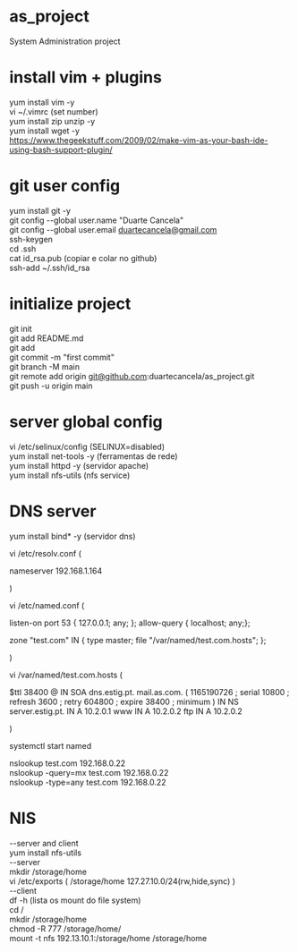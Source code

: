 # as_project
System Administration project  

# install vim + plugins
yum install vim -y  
vi ~/.vimrc (set number)   
yum install zip unzip -y  
yum install wget -y  
https://www.thegeekstuff.com/2009/02/make-vim-as-your-bash-ide-using-bash-support-plugin/  



# git user config
yum install git -y  
git config --global user.name "Duarte Cancela"  
git config --global user.email duartecancela@gmail.com  
ssh-keygen  
cd .ssh  
cat id_rsa.pub (copiar e colar no github)  
ssh-add ~/.ssh/id_rsa  

# initialize project
git init  
git add README.md  
git add  
git commit -m "first commit"  
git branch -M main  
git remote add origin git@github.com:duartecancela/as_project.git  
git push -u origin main  

# server global config
vi /etc/selinux/config (SELINUX=disabled)  
yum install net-tools -y (ferramentas de rede)  
yum install httpd -y (servidor apache)  
yum install nfs-utils (nfs service)

# DNS server
yum install bind* -y (servidor dns)  

vi /etc/resolv.conf (

nameserver 192.168.1.164

)

vi /etc/named.conf (

listen-on port 53 { 127.0.0.1; any; };
allow-query     { localhost; any;};

zone "test.com" IN {
		type master;
		file "/var/named/test.com.hosts";
};

)

vi /var/named/test.com.hosts (

$ttl 38400
@	IN	SOA	dns.estig.pt. mail.as.com. (
			1165190726 ; serial
			10800 ; refresh
			3600 ; retry
			604800 ; expire
			38400 ; minimum
			)
	IN	NS	server.estig.pt.
	IN	A	10.2.0.1
www	IN	A	10.2.0.2
ftp	IN	A 	10.2.0.2

)

systemctl start named  

nslookup test.com 192.168.0.22  
nslookup -query=mx test.com 192.168.0.22  
nslookup -type=any test.com 192.168.0.22  

# NIS
--server and client  
yum install nfs-utils  
--server  
mkdir /storage/home  
vi /etc/exports ( /storage/home 127.27.10.0/24(rw,hide,sync) )  
--client  
df -h (lista os mount do file system)  
cd /  
mkdir /storage/home  
chmod -R 777 /storage/home/  
mount -t nfs 192.13.10.1:/storage/home /storage/home  




